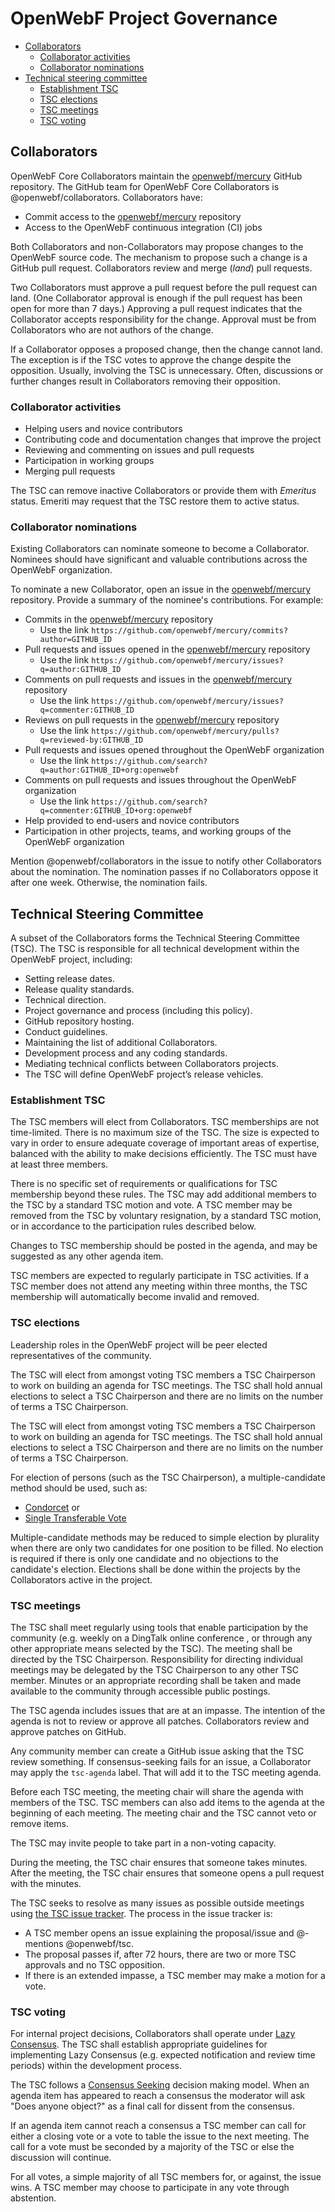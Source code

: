 # OpenWebF Project Governance

<!-- TOC -->

* [Collaborators](#collaborators)
  * [Collaborator activities](#collaborator-activities)
  * [Collaborator nominations](#collaborator-nominations)
* [Technical steering committee](#technical-steering-committee)
  * [Establishment TSC](#establishment-tsc)
  * [TSC elections](#tsc-elections)
  * [TSC meetings](#tsc-meetings)
  * [TSC voting](#tsc-voting)

<!-- /TOC -->

## Collaborators

OpenWebF Core Collaborators maintain the [openwebf/mercury][] GitHub repository.
The GitHub team for OpenWebF Core Collaborators is @openwebf/collaborators.
Collaborators have:

* Commit access to the [openwebf/mercury][] repository
* Access to the OpenWebF continuous integration (CI) jobs

Both Collaborators and non-Collaborators may propose changes to the OpenWebF
source code. The mechanism to propose such a change is a GitHub pull request.
Collaborators review and merge (_land_) pull requests.

Two Collaborators must approve a pull request before the pull request can land.
(One Collaborator approval is enough if the pull request has been open for more
than 7 days.) Approving a pull request indicates that the Collaborator accepts
responsibility for the change. Approval must be from Collaborators who are not
authors of the change.

If a Collaborator opposes a proposed change, then the change cannot land. The
exception is if the TSC votes to approve the change despite the opposition.
Usually, involving the TSC is unnecessary. Often, discussions or further changes
result in Collaborators removing their opposition.

### Collaborator activities

* Helping users and novice contributors
* Contributing code and documentation changes that improve the project
* Reviewing and commenting on issues and pull requests
* Participation in working groups
* Merging pull requests

The TSC can remove inactive Collaborators or provide them with _Emeritus_
status. Emeriti may request that the TSC restore them to active status.

### Collaborator nominations

Existing Collaborators can nominate someone to become a Collaborator. Nominees should have significant and valuable contributions across the OpenWebF organization.

To nominate a new Collaborator, open an issue in the [openwebf/mercury][] repository. Provide a summary of the nominee's contributions. For example:

* Commits in the [openwebf/mercury][] repository
  * Use the link `https://github.com/openwebf/mercury/commits?author=GITHUB_ID`
* Pull requests and issues opened in the [openwebf/mercury][] repository
  * Use the link `https://github.com/openwebf/mercury/issues?q=author:GITHUB_ID`
* Comments on pull requests and issues in the [openwebf/mercury][] repository
  * Use the link `https://github.com/openwebf/mercury/issues?q=commenter:GITHUB_ID`
* Reviews on pull requests in the [openwebf/mercury][] repository
  * Use the link `https://github.com/openwebf/mercury/pulls?q=reviewed-by:GITHUB_ID`
* Pull requests and issues opened throughout the OpenWebF organization
  * Use the link  `https://github.com/search?q=author:GITHUB_ID+org:openwebf`
* Comments on pull requests and issues throughout the OpenWebF organization
  * Use the link `https://github.com/search?q=commenter:GITHUB_ID+org:openwebf`
* Help provided to end-users and novice contributors
* Participation in other projects, teams, and working groups of the OpenWebF organization

Mention @openwebf/collaborators in the issue to notify other Collaborators about the nomination.
The nomination passes if no Collaborators oppose it after one week. Otherwise, the nomination fails.

## Technical Steering Committee

A subset of the Collaborators forms the Technical Steering Committee (TSC). The TSC is responsible for all technical development within the OpenWebF project, including:

* Setting release dates.
* Release quality standards.
* Technical direction.
* Project governance and process (including this policy).
* GitHub repository hosting.
* Conduct guidelines.
* Maintaining the list of additional Collaborators.
* Development process and any coding standards.
* Mediating technical conflicts between Collaborators projects.
* The TSC will define OpenWebF project’s release vehicles.

### Establishment TSC

The TSC members will elect from Collaborators. TSC memberships are not time-limited. There is no maximum size of the TSC. The size is expected to vary in order to ensure adequate coverage of important areas of expertise, balanced with the ability to make decisions efficiently. The TSC must have at least three members.

There is no specific set of requirements or qualifications for TSC membership beyond these rules. The TSC may add additional members to the TSC by a standard TSC motion and vote. A TSC member may be removed from the TSC by voluntary resignation, by a standard TSC motion, or in accordance to the participation rules described below.

Changes to TSC membership should be posted in the agenda, and may be suggested as any other agenda item.

TSC members are expected to regularly participate in TSC activities. If a TSC member does not attend any meeting within three months, the TSC membership will automatically become invalid and removed.

### TSC elections

Leadership roles in the OpenWebF project will be peer elected representatives of the community.

The TSC will elect from amongst voting TSC members a TSC Chairperson to work on building an agenda for TSC meetings.
The TSC shall hold annual elections to select a TSC Chairperson and
there are no limits on the number of terms a TSC Chairperson.

The TSC will elect from amongst voting TSC members a TSC Chairperson to work
on building an agenda for TSC meetings.
The TSC shall hold annual elections to select a TSC Chairperson and
there are no limits on the number of terms a TSC Chairperson.

For election of persons (such as the TSC Chairperson), a multiple-candidate
method should be used, such as:

* [Condorcet][] or
* [Single Transferable Vote][]

Multiple-candidate methods may be reduced to simple election by plurality
when there are only two candidates for one position to be filled. No
election is required if there is only one candidate and no objections to
the candidate's election. Elections shall be done within the projects by
the Collaborators active in the project.

### TSC meetings

The TSC shall meet regularly using tools that enable participation by the community (e.g. weekly on a DingTalk online conference
, or through any other appropriate means selected by the TSC). The meeting shall be directed by the TSC Chairperson. Responsibility for directing individual meetings may be delegated by the TSC Chairperson to any other TSC member. Minutes or an appropriate recording shall be taken and made available to the community through accessible public postings.

The TSC agenda includes issues that are at an impasse. The intention of the
agenda is not to review or approve all patches. Collaborators review and approve
patches on GitHub.

Any community member can create a GitHub issue asking that the TSC review
something. If consensus-seeking fails for an issue, a Collaborator may apply the
`tsc-agenda` label. That will add it to the TSC meeting agenda.

Before each TSC meeting, the meeting chair will share the agenda with members of
the TSC. TSC members can also add items to the agenda at the beginning of each
meeting. The meeting chair and the TSC cannot veto or remove items.

The TSC may invite people to take part in a non-voting capacity.

During the meeting, the TSC chair ensures that someone takes minutes. After the
meeting, the TSC chair ensures that someone opens a pull request with the
minutes.

The TSC seeks to resolve as many issues as possible outside meetings using
[the TSC issue tracker](https://github.com/openwebf/TSC/issues). The process in
the issue tracker is:

* A TSC member opens an issue explaining the proposal/issue and @-mentions
  @openwebf/tsc.
* The proposal passes if, after 72 hours, there are two or more TSC approvals
  and no TSC opposition.
* If there is an extended impasse, a TSC member may make a motion for a vote.

### TSC voting

For internal project decisions, Collaborators shall operate under [Lazy Consensus][].
The TSC shall establish appropriate guidelines for implementing Lazy Consensus
(e.g. expected notification and review time periods) within the development process.

The TSC follows a [Consensus Seeking][] decision making model. When an agenda
item has appeared to reach a consensus the moderator will ask "Does anyone object?"
as a final call for dissent from the consensus.

If an agenda item cannot reach a consensus a TSC member can call for either a
closing vote or a vote to table the issue to the next meeting.
The call for a vote must be seconded by a majority of the TSC or else the discussion will continue.

For all votes, a simple majority of all TSC members for, or against, the issue wins.
A TSC member may choose to participate in any vote through abstention.


[openwebf/mercury]: https://github.com/openwebf/mercury
[Lazy Consensus]: https://community.apache.org/committers/lazyConsensus.html
[Consensus Seeking]: https://en.wikipedia.org/wiki/Consensus-seeking_decision-making
[Condorcet]: https://en.wikipedia.org/wiki/Condorcet_method
[Single Transferable Vote]: https://en.wikipedia.org/wiki/Single_transferable_vote
